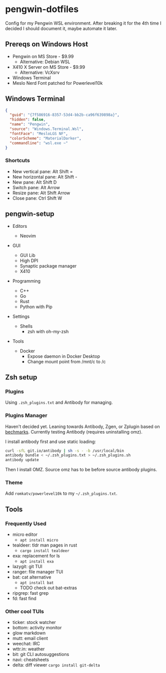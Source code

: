 # pengwin-dotfiles

Config for my Pengwin WSL environment. After breaking it for the 4th time I decided I should document it, maybe automate it later.

## Prereqs on Windows Host

- Pengwin on MS Store - $9.99
  - Alternative: Debian WSL
- X410 X Server on MS Store - $9.99
  - Alternative: VcXsrv
- Windows Terminal
- Meslo Nerd Font patched for Powerlevel10k

## Windows Terminal

```json
{
  "guid": "{7f586916-8357-53d4-bb2b-ca96f639898a}",
  "hidden": false,
  "name": "Pengwin",
  "source": "Windows.Terminal.Wsl",
  "fontFace": "MesloLGS NF",
  "colorScheme": "MaterialDarker",
  "commandline": "wsl.exe ~"
}
```

### Shortcuts

- New vertical pane: Alt Shift =
- New horizontal pane: Alt Shift -
- New pane: Alt Shift D
- Switch pane: Alt Arrow
- Resize pane: Alt Shift Arrow
- Close pane: Ctrl Shift W

## pengwin-setup

- Editors
  - Neovim
- GUI

  - GUI Lib
  - High DPI
  - Synaptic package manager
  - X410

- Programming
  - C++
  - Go
  - Rust
  - Python with Pip
- Settings
  - Shells
    - zsh with oh-my-zsh
- Tools
  - Docker
    - Expose daemon in Docker Desktop
    - Change mount point from /mnt/c to /c

## Zsh setup

### Plugins

Using `.zsh_plugins.txt` and Antibody for managing.

### Plugins Manager

Haven't decided yet. Leaning towards Antibody, Zgen, or Zplugin based on [bechmarks](https://gist.github.com/laggardkernel/4a4c4986ccdcaf47b91e8227f9868ded). Currently testing Antibody (requires uninstalling omz).

I install antibody first and use static loading:

```bash
curl -sfL git.io/antibody | sh -s - -b /usr/local/bin
antibody bundle < ~/.zsh_plugins.txt > ~/.zsh_plugins.sh
antibody update
```

Then I install OMZ. Source omz has to be before source antibody plugins.

### Theme

Add `romkatv/powerlevel10k` to my `~/.zsh_plugins.txt`.

## Tools

### Frequently Used

- micro editor
  - `apt install micro`
- tealdeer: tldr man pages in rust
  - `cargo install tealdeer`
- exa: replacement for ls
  - `apt install exa`
- lazygit: git TUI
- ranger: file manager TUI
- bat: cat alternative
  - `apt install bat`
  - TODO check out bat-extras
- ripgrep: fast grep
- fd: fast find

### Other cool TUIs

- ticker: stock watcher
- bottom: activity monitor
- glow markdown
- mutt: email client
- weechat: IRC
- wttr.in: weather
- bit: git CLI autosuggestions
- navi: cheatsheets
- delta: diff viewer `cargo install git-delta`
